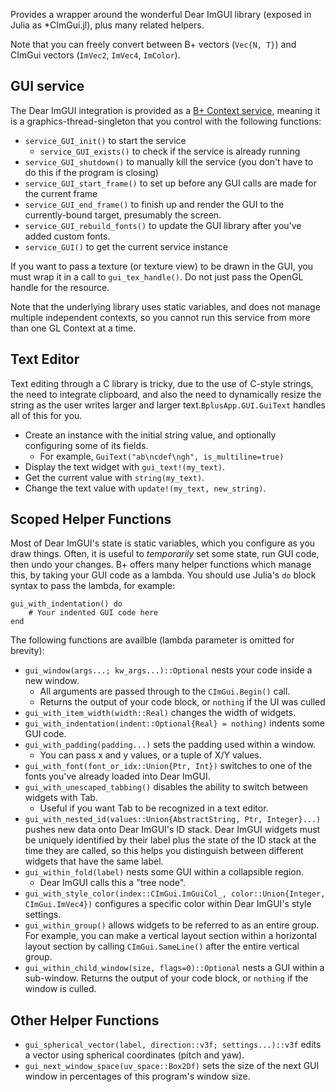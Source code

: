 Provides a wrapper around the wonderful Dear ImGUI library (exposed in Julia as *CImGui.jl), plus many related helpers.

Note that you can freely convert between B+ vectors (`Vec{N, T}`) and CImGui vectors (`ImVec2`, `ImVec4`, `ImColor`).

## GUI service

The Dear ImGUI integration is provided as a [B+ Context service](GL#services), meaning it is a graphics-thread-singleton that you control with the following functions:

* `service_GUI_init()` to start the service
  * `service_GUI_exists()` to check if the service is already running
* `service_GUI_shutdown()` to manually kill the service (you don't have to do this if the program is closing)
* `service_GUI_start_frame()` to set up before any GUI calls are made for the current frame
* `service_GUI_end_frame()` to finish up and render the GUI to the currently-bound target, presumably the screen.
* `service_GUI_rebuild_fonts()` to update the GUI library after you've added custom fonts.
* `service_GUI()` to get the current service instance

If you want to pass a texture (or texture view) to be drawn in the GUI, you must wrap it in a call to `gui_tex_handle()`. Do not just pass the OpenGL handle for the resource.

Note that the underlying library uses static variables, and does not manage multiple independent contexts, so you cannot run this service from more than one GL Context at a time.

## Text Editor

Text editing through a C library is tricky, due to the use of C-style strings, the need to integrate clipboard, and also the need to dynamically resize the string as the user writes larger and larger text.`BplusApp.GUI.GuiText` handles all of this for you.

* Create an instance with the initial string value, and optionally configuring some of its fields.
  * For example, `GuiText("ab\ncdef\ngh", is_multiline=true)`
* Display the text widget with `gui_text!(my_text)`.
* Get the current value with `string(my_text)`.
* Change the text value with `update!(my_text, new_string)`.

## Scoped Helper Functions

Most of Dear ImGUI's state is static variables, which you configure as you draw things.
Often, it is useful to *temporarily* set some state, run GUI code, then undo your changes.
B+ offers many helper functions which manage this, by taking your GUI code as a lambda.
You should use Julia's `do` block syntax to pass the lambda, for example:

````
gui_with_indentation() do
    # Your indented GUI code here
end
````

The following functions are availble (lambda parameter is omitted for brevity):

* `gui_window(args...; kw_args...)::Optional` nests your code inside a new window.
  * All arguments are passed through to the `CImGui.Begin()` call.
  * Returns the output of your code block, or `nothing` if the UI was culled
* `gui_with_item_width(width::Real)` changes the width of widgets.
* `gui_with_indentation(indent::Optional{Real} = nothing)` indents some GUI code.
* `gui_with_padding(padding...)` sets the padding used within a window.
  * You can pass x and y values, or a tuple of X/Y values.
* `gui_with_font(font_or_idx::Union{Ptr, Int})` switches to one of the fonts you've already loaded into Dear ImGUI.
* `gui_with_unescaped_tabbing()` disables the ability to switch between widgets with Tab.
  * Useful if you want Tab to be recognized in a text editor.
* `gui_with_nested_id(values::Union{AbstractString, Ptr, Integer}...)` pushes new data onto Dear ImGUI's ID stack. Dear ImGUI widgets must be uniquely identified by their label plus the state of the ID stack at the time they are called, so this helps you distinguish between different widgets that have the same label.
* `gui_within_fold(label)` nests some GUI within a collapsible region.
  * Dear ImGUI calls this a "tree node".
* `gui_with_style_color(index::CImGui.ImGuiCol_, color::Union{Integer, CImGui.ImVec4})` configures a specific color within Dear ImGUI's style settings.
* `gui_within_group()` allows widgets to be referred to as an entire group. For example, you can make a vertical layout section within a horizontal layout section by calling `CImGui.SameLine()` after the entire vertical group.
* `gui_within_child_window(size, flags=0)::Optional` nests a GUI within a sub-window. Returns the output of your code block, or `nothing` if the window is culled.

## Other Helper Functions

* `gui_spherical_vector(label, direction::v3f; settings...)::v3f` edits a vector using spherical coordinates (pitch and yaw).
* `gui_next_window_space(uv_space::Box2Df)` sets the size of the next GUI window in percentages of this program's window size.